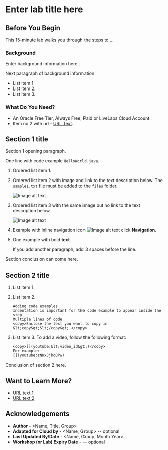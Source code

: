 # Enter lab title here
## Before You Begin

This 15-minute lab walks you through the steps to ...

### Background
Enter background information here..

Next paragraph of background information
* List item 1.
* List item 2.
* List item 3.

### What Do You Need?

* An Oracle Free Tier, Always Free, Paid or LiveLabs Cloud Account.
* Item no 2 with url - [URL Text](https://www.oracle.com).

## Section 1 title

Section 1 opening paragraph.

One line with code example `HelloWorld.java`.

1. Ordered list item 1.
2. Ordered list item 2 with image and link to the text description below. The `sample1.txt` file must be added to the `files` folder.

    ![Image alt text](images/sample1.png "Image title")

3. Ordered list item 3 with the same image but no link to the text description below.

    ![Image alt text](images/sample1.png " ")

4. Example with inline navigation icon ![Image alt text](images/sample2.png) click **Navigation**.

5. One example with bold **text**.

   If you add another paragraph, add 3 spaces before the line.

Section conclusion can come here.

## Section 2 title

1. List item 1.

2. List item 2.

    ```
    Adding code examples
	Indentation is important for the code example to appear inside the step
    Multiple lines of code
	<copy>Enclose the text you want to copy in &lt;copy&gt;&lt;/copy&gt;.</copy>
    ```

3. List item 3. To add a video, follow the following format:

	```
	<copy>[](youtube:&lt;video_id&gt;)</copy>
	For example:
	[](youtube:zNKxJjkq0Pw)
    ```

    [](youtube:zNKxJjkq0Pw)

Conclusion of section 2 here.

## Want to Learn More?

* [URL text 1](http://docs.oracle.com)
* [URL text 2](http://docs.oracle.com)

## Acknowledgements
* **Author** - <Name, Title, Group>
* **Adapted for Cloud by** -  <Name, Group> -- optional
* **Last Updated By/Date** - <Name, Group, Month Year>
* **Workshop (or Lab) Expiry Date** - <Month Year> -- optional

